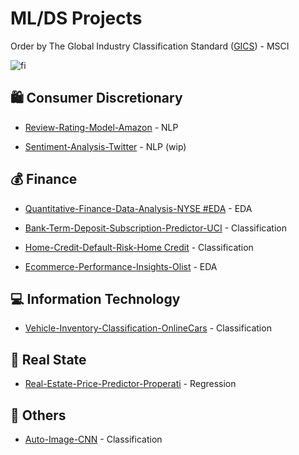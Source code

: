 # ML/DS Projects

Order by The Global Industry Classification Standard ([GICS](https://www.msci.com/our-solutions/indexes/gics)) - MSCI 


![fi](https://www.msci.com/documents/1296102/11185224/870x200px-GICS-PageBanner_U.gif/bf857596-f018-125a-c784-37f17c359d57?t=1573145399828)



## 🛍️ Consumer Discretionary

- [Review-Rating-Model-Amazon](https://github.com/Dotto-Luis/Projects/tree/main/Consumer%20Discretionary/Amazon) - NLP

- [Sentiment-Analysis-Twitter](https://github.com/Dotto-Luis/Projects/tree/main/Consumer%20Discretionary/Sentiment-Analysis-Twitter) - NLP (wip)


## 💰 Finance

- [Quantitative-Finance-Data-Analysis-NYSE #EDA](https://github.com/Dotto-Luis/Projects/tree/main/Finance/NYSE) - EDA

- [Bank-Term-Deposit-Subscription-Predictor-UCI](https://github.com/Dotto-Luis/Projects/tree/main/Finance/Bank%20Marketing) - Classification

- [Home-Credit-Default-Risk-Home Credit](https://github.com/Dotto-Luis/Projects/tree/main/Finance/Home_credit_default_risk) - Classification

- [Ecommerce-Performance-Insights-Olist](https://github.com/Dotto-Luis/Projects/tree/main/Finance/Ecommerce-Latam) - EDA


## 💻 Information Technology

- [Vehicle-Inventory-Classification-OnlineCars](https://github.com/Dotto-Luis/Projects/tree/main/Information_Technology/Vehicle-Inventory-Classification) - Classification

## 🏢 Real State

- [Real-Estate-Price-Predictor-Properati](https://github.com/Dotto-Luis/Projects/tree/main/Real%20State/Properati)  - Regression

## 📁 Others

- [Auto-Image-CNN](https://github.com/Dotto-Luis/Projects/tree/main/Others/Auto-Image-CNN) - Classification



